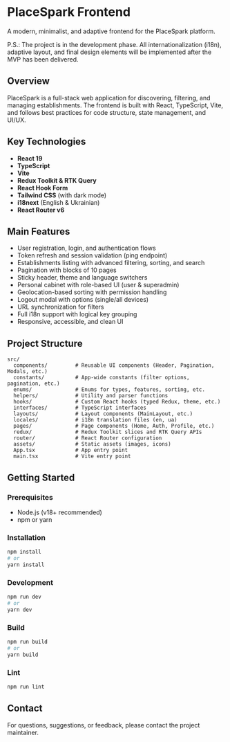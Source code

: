 # PlaceSpark Frontend

A modern, minimalist, and adaptive frontend for the PlaceSpark platform.

P.S.: The project is in the development phase. All internationalization (i18n), adaptive layout, and final design elements will be implemented after the MVP has been delivered.

## Overview

PlaceSpark is a full-stack web application for discovering, filtering, and managing establishments. The frontend is built with React, TypeScript, Vite, and follows best practices for code structure, state management, and UI/UX.

## Key Technologies

- **React 19**
- **TypeScript**
- **Vite**
- **Redux Toolkit & RTK Query**
- **React Hook Form**
- **Tailwind CSS** (with dark mode)
- **i18next** (English & Ukrainian)
- **React Router v6**

## Main Features

- User registration, login, and authentication flows
- Token refresh and session validation (ping endpoint)
- Establishments listing with advanced filtering, sorting, and search
- Pagination with blocks of 10 pages
- Sticky header, theme and language switchers
- Personal cabinet with role-based UI (user & superadmin)
- Geolocation-based sorting with permission handling
- Logout modal with options (single/all devices)
- URL synchronization for filters
- Full i18n support with logical key grouping
- Responsive, accessible, and clean UI

## Project Structure

```
src/
  components/         # Reusable UI components (Header, Pagination, Modals, etc.)
  constants/          # App-wide constants (filter options, pagination, etc.)
  enums/              # Enums for types, features, sorting, etc.
  helpers/            # Utility and parser functions
  hooks/              # Custom React hooks (typed Redux, theme, etc.)
  interfaces/         # TypeScript interfaces
  layouts/            # Layout components (MainLayout, etc.)
  locales/            # i18n translation files (en, ua)
  pages/              # Page components (Home, Auth, Profile, etc.)
  redux/              # Redux Toolkit slices and RTK Query APIs
  router/             # React Router configuration
  assets/             # Static assets (images, icons)
  App.tsx             # App entry point
  main.tsx            # Vite entry point
```

## Getting Started

### Prerequisites

- Node.js (v18+ recommended)
- npm or yarn

### Installation

```bash
npm install
# or
yarn install
```

### Development

```bash
npm run dev
# or
yarn dev
```

### Build

```bash
npm run build
# or
yarn build
```

### Lint

```bash
npm run lint
```

## Contact

For questions, suggestions, or feedback, please contact the project maintainer.
